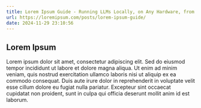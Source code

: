 ```yaml
---
title: Lorem Ipsum Guide - Running LLMs Locally, on Any Hardware, from Scratch :: 
url: https://loremipsum.com/posts/lorem-ipsum-guide/
date: 2024-11-29 23:10:56
---
```


## Lorem Ipsum

Lorem ipsum dolor sit amet, consectetur adipiscing elit. Sed do eiusmod tempor incididunt ut labore et dolore magna aliqua. Ut enim ad minim veniam, quis nostrud exercitation ullamco laboris nisi ut aliquip ex ea commodo consequat. Duis aute irure dolor in reprehenderit in voluptate velit esse cillum dolore eu fugiat nulla pariatur. Excepteur sint occaecat cupidatat non proident, sunt in culpa qui officia deserunt mollit anim id est laborum.